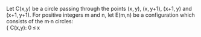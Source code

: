   Let C(x,y) be a circle passing through the points (x,&thinsp;y), (x,&thinsp;y+1), (x+1,&thinsp;y) and (x+1,&thinsp;y+1).    For positive integers m and n, let E(m,n) be a configuration which consists of the m&middot;n circles:<br />  { C(x,y): 0&thinsp;&#8804;&thinsp;x&thinsp;